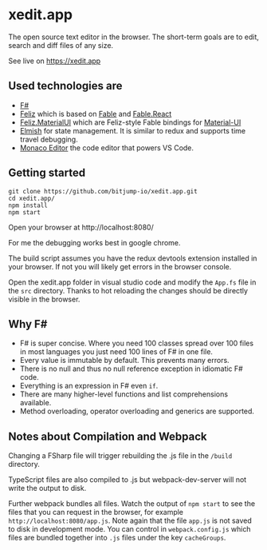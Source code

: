 # xedit.app
The open source text editor in the browser. The short-term goals are to edit, search and diff files of any size.

See live on https://xedit.app  


## Used technologies are

- [F#](https://fsharp.org/)
- [Feliz](https://github.com/Zaid-Ajaj/Feliz) which is based on [Fable](https://fable.io/) and [Fable.React](https://github.com/fable-compiler/fable-react)
- [Feliz.MaterialUI](https://github.com/cmeeren/Feliz.MaterialUI) which are Feliz-style Fable bindings for [Material-UI](https://material-ui.com/)
- [Elmish](https://elmish.github.io/elmish/) for state management. It is similar to redux and supports time travel debugging.
- [Monaco Editor](https://microsoft.github.io/monaco-editor/) the code editor that powers VS Code.

## Getting started

```
git clone https://github.com/bitjump-io/xedit.app.git
cd xedit.app/
npm install
npm start
```

Open your browser at http://localhost:8080/

For me the debugging works best in google chrome.

The build script assumes you have the redux devtools extension installed in your browser. If not you will likely get errors in the browser console.

Open the xedit.app folder in visual studio code and modify the `App.fs` file in the `src` directory. Thanks to hot reloading the changes should be directly visible in the browser.

## Why F#

- F# is super concise. Where you need 100 classes spread over 100 files in most languages you just need 100 lines of F# in one file.  
- Every value is immutable by default. This prevents many errors.  
- There is no null and thus no null reference exception in idiomatic F# code.  
- Everything is an expression in F# even `if`.  
- There are many higher-level functions and list comprehensions available.  
- Method overloading, operator overloading and generics are supported.

## Notes about Compilation and Webpack

Changing a FSharp file will trigger rebuilding the .js file in the `/build` directory.

TypeScript files are also compiled to .js but webpack-dev-server will not write the output to disk.

Further webpack bundles all files. Watch the output of `npm start` to see the files that you can request in the browser, for example `http://localhost:8080/app.js`. Note again that the file `app.js` is not saved to disk in development mode. You can control in `webpack.config.js` which files are bundled together into `.js` files under the key `cacheGroups`.
